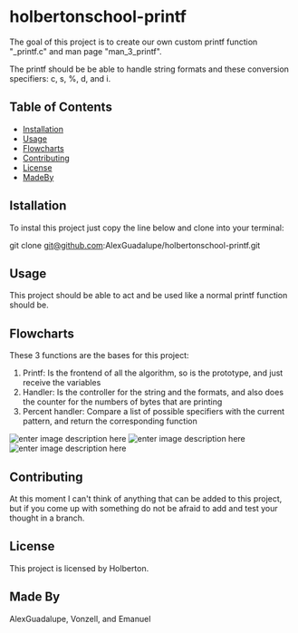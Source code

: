 # holbertonschool-printf

The goal of this project is to create our own custom printf function
"_printf.c" and man page "man_3_printf".

The printf should be be able to handle string formats
and these conversion specifiers:
c, s, %, d, and i. 

## Table of Contents

- [Installation](#installation)
- [Usage](#usage)
- [Flowcharts](#flowcharts)
- [Contributing](#contributing)
- [License](#license)
- [MadeBy](#madeby)

## Istallation

To instal this project just copy the line below and clone into your
terminal:

git clone git@github.com:AlexGuadalupe/holbertonschool-printf.git

## Usage 

This project should be able to act and be used like a normal printf 
function should be.

## Flowcharts

These 3 functions are the bases for this project:

 1. Printf: Is the frontend of all the algorithm, so is the prototype, and just receive the variables
 2. Handler: Is the controller for the string and the formats, and also does the counter for the numbers of bytes that are printing
 3. Percent handler: Compare a list of possible specifiers with the current pattern, and return the corresponding function

![enter image description here](https://i.imgur.com/SjqIUs7.png) ![enter image description here](https://i.imgur.com/ouUh2G4.png)
![enter image description here](https://i.imgur.com/90TRtGH.png) 

## Contributing

At this moment I can't think of anything that can be added to this 
project, but if you come up with something do not be afraid
to add and test your thought in a branch.

## License

This project is licensed by Holberton.

## Made By

AlexGuadalupe, Vonzell, and Emanuel

 
